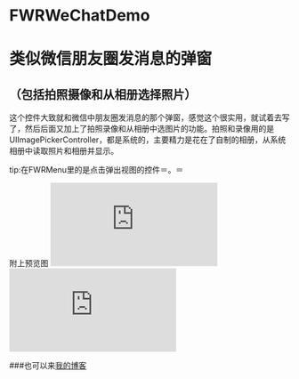 # FWRWeChatDemo 

类似微信朋友圈发消息的弹窗 
===
（包括拍照摄像和从相册选择照片）
---

这个控件大致就和微信中朋友圈发消息的那个弹窗，感觉这个很实用，就试着去写了，然后后面又加上了拍照录像和从相册中选图片的功能。拍照和录像用的是UIImagePickerController，都是系统的，主要精力是花在了自制的相册，从系统相册中读取照片和相册并显示。 


tip:在FWRMenu里的是点击弹出视图的控件＝。＝

附上预览图
![](http://photo.blog.sina.com.cn/showpic.html#blogid=15377ae580102vyas&url=http://album.sina.com.cn/pic/006dqYOcgy6VEMDEObs3e) 
![](http://photo.blog.sina.com.cn/showpic.html#blogid=15377ae580102vyas&url=http://album.sina.com.cn/pic/006dqYOcgy6VEMEcyAH0b)

###也可以来[我的博客](http://blog.sina.com.cn/s/blog_15377ae580102vyas.html "心亦逸风的博客")
